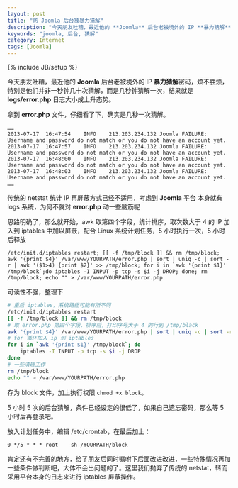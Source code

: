 ```yaml
---
layout: post
title: "防 Joomla 后台被暴力猜解"
description: "今天朋友吐糟，最近他的 **Joomla** 后台老被境外的 IP **暴力猜解**密码，烦不胜烦"
keywords: "joomla, 后台, 猜解"
category: Internet
tags: [Joomla]
---
```

{% include JB/setup %}

今天朋友吐糟，最近他的 **Joomla** 后台老被境外的 IP **暴力猜解**密码，烦不胜烦，特别是他们并非一秒钟几十次猜解，而是几秒钟猜解一次，结果就是 **logs/error.php** 日志大小成上升态势。

拿到 **error.php** 文件，仔细看了下，确实是几秒一次猜解。

```
……
2013-07-17	16:47:54	INFO	213.203.234.132	Joomla FAILURE: 	Username and password do not match or you do not have an account yet.
2013-07-17	16:47:57	INFO	213.203.234.132	Joomla FAILURE: 	Username and password do not match or you do not have an account yet.
2013-07-17	16:48:00	INFO	213.203.234.132	Joomla FAILURE: 	Username and password do not match or you do not have an account yet.
2013-07-17	16:48:03	INFO	213.203.234.132	Joomla FAILURE: 	Username and password do not match or you do not have an account yet.
……
```

传统的 netstat 统计 IP 再屏蔽方式已经不适用，考虑到 **Joomla** 平台 本身就有 logs 系统，为何不就对 **error.php** 动一些脑筋呢

思路明确了，那么就开始，awk 取第四个字段，统计排序，取次数大于 4 的 IP 加入到 iptables 中加以屏蔽，配合 Linux 系统计划任务，5 小时执行一次，5 小时后释放

<!-- more -->
```
/etc/init.d/iptables restart; [[ -f /tmp/block ]] && rm /tmp/block; awk '{print $4}' /var/www/YOURPATH/error.php | sort | uniq -c | sort -r | awk '($1>4) {print $2}' >> /tmp/block; for i in `awk '{print $1}' /tmp/block`;do iptables -I INPUT -p tcp -s $i -j DROP; done; rm /tmp/block; echo "" > /var/www/YOURPATH/error.php
```

可读性不强，整理下

```bash
# 重启 iptables，系统路径可能有所不同
/etc/init.d/iptables restart
[[ -f /tmp/block ]] && rm /tmp/block
# 取 error.php 第四个字段，排序后，打印序号大于 4 的行到 /tmp/black
awk '{print $4}' /var/www/YOURPATH/error.php | sort | uniq -c | sort -r | awk '($>4) {print $2}' >> /tmp/block
# for 循环加入 ip 到 iptables
for i in `awk '{print $1}' /tmp/block`; do
    iptables -I INPUT -p tcp -s $i -j DROP
done
# 一些清理工作
rm /tmp/block
echo "" > /var/www/YOURPATH/error.php
```
存为 block 文件，加上执行权限 `chmod +x block`。

5 小时 5 次的后台猜解，条件已经设定的很低了，如果自己遗忘密码，那么等 5 小时后再登录吧。

放入计划任务中，编辑 /etc/crontab，在最后加上：

    0 */5 * * * root    sh /YOURPATH/block

肯定还有不完善的地方，给了朋友后同时嘱咐下后面改进改进，一些特殊情况再加一些条件做判断吧，大体不会出问题的了。这里我们抛弃了传统的 netstat，转而采用平台本身的日志来进行 iptables 屏蔽操作。
